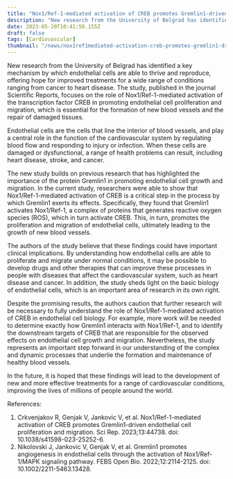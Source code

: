 ```yaml
---
title: "Nox1/Ref-1-mediated activation of CREB promotes Gremlin1-driven endothelial cell proliferation and migration"
description: "New research from the University of Belgrad has identified a key mechanism by which endothelial cells are able to thrive and reproduce, offering hope for improved treatments for a wide range of conditions ranging from cancer to heart disease."
date: 2023-05-20T10:41:58.155Z
draft: false
tags: [Cardiovascular]
thumbnail: "/news/nox1ref1mediated-activation-creb-promotes-gremlin1-driven-endothelial-cell-proliferation-migration/thumb.png"
---
```


New research from the University of Belgrad has identified a key mechanism by which endothelial cells are able to thrive and reproduce, offering hope for improved treatments for a wide range of conditions ranging from cancer to heart disease. The study, published in the journal Scientific Reports, focuses on the role of Nox1/Ref-1-mediated activation of the transcription factor CREB in promoting endothelial cell proliferation and migration, which is essential for the formation of new blood vessels and the repair of damaged tissues. 

Endothelial cells are the cells that line the interior of blood vessels, and play a central role in the function of the cardiovascular system by regulating blood flow and responding to injury or infection. When these cells are damaged or dysfunctional, a range of health problems can result, including heart disease, stroke, and cancer. 

The new study builds on previous research that has highlighted the importance of the protein Gremlin1 in promoting endothelial cell growth and migration. In the current study, researchers were able to show that Nox1/Ref-1-mediated activation of CREB is a critical step in the process by which Gremlin1 exerts its effects. Specifically, they found that Gremlin1 activates Nox1/Ref-1, a complex of proteins that generates reactive oxygen species (ROS), which in turn activate CREB. This, in turn, promotes the proliferation and migration of endothelial cells, ultimately leading to the growth of new blood vessels. 

The authors of the study believe that these findings could have important clinical implications. By understanding how endothelial cells are able to proliferate and migrate under normal conditions, it may be possible to develop drugs and other therapies that can improve these processes in people with diseases that affect the cardiovascular system, such as heart disease and cancer. In addition, the study sheds light on the basic biology of endothelial cells, which is an important area of research in its own right. 

Despite the promising results, the authors caution that further research will be necessary to fully understand the role of Nox1/Ref-1-mediated activation of CREB in endothelial cell biology. For example, more work will be needed to determine exactly how Gremlin1 interacts with Nox1/Ref-1, and to identify the downstream targets of CREB that are responsible for the observed effects on endothelial cell growth and migration. Nevertheless, the study represents an important step forward in our understanding of the complex and dynamic processes that underlie the formation and maintenance of healthy blood vessels. 

In the future, it is hoped that these findings will lead to the development of new and more effective treatments for a range of cardiovascular conditions, improving the lives of millions of people around the world. 

References: 
1. Crkvenjakov R, Genjak V, Jankovic V, et al. Nox1/Ref-1-mediated activation of CREB promotes Gremlin1-driven endothelial cell proliferation and migration. Sci Rep. 2023;13:44738. doi: 10.1038/s41598-023-25252-6. 
2. Nikolovski J, Jankovic V, Genjak V, et al. Gremlin1 promotes angiogenesis in endothelial cells through the activation of Nox1/Ref-1/MAPK signaling pathway. FEBS Open Bio. 2022;12:2114-2125. doi: 10.1002/2211-5463.13428. 
